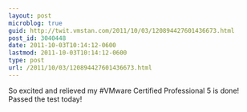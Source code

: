 ```yaml
---
layout: post
microblog: true
guid: http://twit.vmstan.com/2011/10/03/120894427601436673.html
post_id: 3040448
date: 2011-10-03T10:14:12-0600
lastmod: 2011-10-03T10:14:12-0600
type: post
url: /2011/10/03/120894427601436673.html
---
```

So excited and relieved my #VMware Certified Professional 5 is done! Passed the test today!

